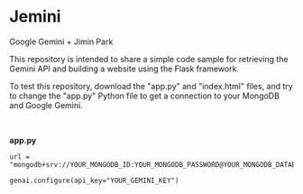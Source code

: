 # Jemini

Google Gemini + Jimin Park


This repository is intended to share a simple code sample for retrieving the Gemini API and building a website using the Flask framework.

To test this repository, download the "app.py" and "index.html" files, and try to change the "app.py" Python file to get a connection to your MongoDB and Google Gemini.


<br/>

**app.py**

```
url = "mongodb+srv://YOUR_MONGODB_ID:YOUR_MONGODB_PASSWORD@YOUR_MONGODB_DATABASE.YOUR_MONGODB_CLUSTER.mongodb.net/"
```

```
genai.configure(api_key="YOUR_GEMINI_KEY")
```

